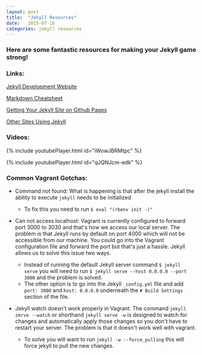 ```yaml
---
layout: post
title:  "Jekyll Resources"
date:   2015-07-16
categories: jekyll resources
---
```


### Here are some fantastic resources for making your Jekyll game strong!

### Links:

[Jekyll Development Website](http://jekyllrb.com/)

[Markdown Cheatsheet](https://github.com/adam-p/markdown-here/wiki/Markdown-Cheatsheet)

[Getting Your Jekyll Site on Github Pages](https://pages.github.com/)

[Other Sites Using Jekyll](https://github.com/jekyll/jekyll/wiki/Sites)

### Videos:

{% include youtubePlayer.html id="iWowJBRMtpc" %}

{% include youtubePlayer.html id="qJQNJcm-edk" %}

### Common Vagrant Gotchas:

+ Command not found: What is happening is that after the jekyll install the ability to execute `jekyll` needs to be initialized
  * To fix this you need to run `$ eval "(rbenv init -)"`

+ Can not access localhost: Vagrant is currently configured to forward port 3000 to 3030 and that's how we access our local server. The problem is that Jekyll runs by default on port 4000 which will not be accessible from our machine. You could go into the Vagrant configuration file and forward the port but that's just a hassle. Jekyll allows us to solve this issue two ways.
  * Instead of running the default Jekyll server command `$ jekyll serve` you will need to run `$ jekyll serve --host 0.0.0.0 --port 3000` and the problem is solved.
  * The other option is to go into the Jekyll `_config.yml` file and add `port: 3000` and `host: 0.0.0.0` underneath the `# Build Settings` section of the file.

+ Jekyll watch doesn't work properly in Vagrant. The command `jekyll serve --watch` or shorthand `jekyll serve -w` is designed to watch for changes and automatically apply those changes so you don't have to restart your server. The problem is that it doesn't work well with vagrant.
  * To solve you will want to run `jekyll -w --force_pulling` this will force jekyll to pull the new changes.
